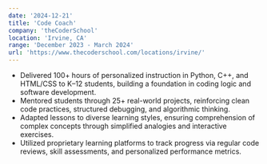 ```yaml
---
date: '2024-12-21'
title: 'Code Coach'
company: 'theCoderSchool'
location: 'Irvine, CA'
range: 'December 2023 - March 2024'
url: 'https://www.thecoderschool.com/locations/irvine/'
---
```


- Delivered 100+ hours of personalized instruction in Python, C++, and HTML/CSS to K–12 students, building a foundation in coding logic and software development.
- Mentored students through 25+ real-world projects, reinforcing clean code practices, structured debugging, and algorithmic thinking.
- Adapted lessons to diverse learning styles, ensuring comprehension of complex concepts through simplified analogies and interactive exercises.
- Utilized proprietary learning platforms to track progress via regular code reviews, skill assessments, and personalized performance metrics.
